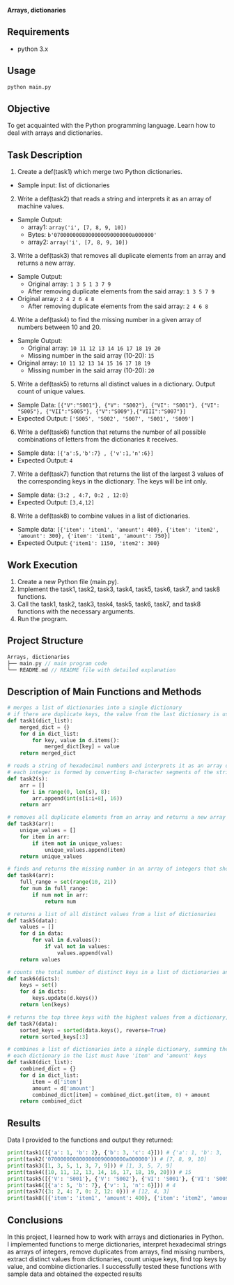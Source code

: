 **Arrays, dictionaries**

## Requirements
- python 3.x

## Usage

```sh
python main.py
```

## Objective

To get acquainted with the Python programming language. Learn how to deal with arrays and dictionaries.

## Task Description

1. Create a def(task1) which merge two Python dictionaries.
- Sample input: list of dictionaries

2. Write a def(task2) that reads a string and interprets it as an array of machine values. 
- Sample Output: 
    - array1: `array('i', [7, 8, 9, 10])`
    - Bytes: `b'0700000008000000090000000a000000'`
    - array2: `array('i', [7, 8, 9, 10])`

3. Write a def(task3) that removes all duplicate elements from an array and returns a new array. 
- Sample Output:
    - Original array: `1 3 5 1 3 7 9`
    - After removing duplicate elements from the said array: `1 3 5 7 9`
- Original array: `2 4 2 6 4 8`
    - After removing duplicate elements from the said array: `2 4 6 8`

4. Write a def(task4) to find the missing number in a given array of numbers between 10 and 20.
- Sample Output:
    - Original array: `10 11 12 13 14 16 17 18 19 20`
    - Missing number in the said array (10-20): `15`
- Original array: `10 11 12 13 14 15 16 17 18 19`
    - Missing number in the said array (10-20): `20`

5. Write a def(task5) to returns all distinct values in a dictionary. Output count of unique values.
- Sample Data: `[{"V":"S001"}, {"V": "S002"}, {"VI": "S001"}, {"VI": "S005"}, {"VII":"S005"}, {"V":"S009"},{"VIII":"S007"}]`
- Expected Output: `['S005', 'S002', 'S007', 'S001', 'S009']`

6. Write a def(task6) function that returns the number of all possible combinations of letters from the dictionaries it receives.
- Sample data: `[{'a':5,'b':7} , {'v':1,'n':6}]`
- Expected Output: `4`

7. Write a def(task7) function that returns the list of the largest 3 values of the corresponding keys in the dictionary. The keys will be int only.
- Sample data: `{3:2 , 4:7, 0:2 , 12:0}`
- Expected Output: `[3,4,12]`

8. Write a def(task8) to combine values in a list of dictionaries.
- Sample data: `[{'item': 'item1', 'amount': 400}, {'item': 'item2', 'amount': 300}, {'item': 'item1', 'amount': 750}]`
- Expected Output: `{'item1': 1150, 'item2': 300}`

## Work Execution

1. Create a new Python file (main.py).
2. Implement the task1, task2, task3, task4, task5, task6, task7, and task8 functions.
3. Call the task1, task2, task3, task4, task5, task6, task7, and task8 functions with the necessary arguments.
4. Run the program.

## Project Structure

```rust
Arrays, dictionaries
├── main.py // main program code
└── README.md // README file with detailed explanation
```

## Description of Main Functions and Methods

```python
# merges a list of dictionaries into a single dictionary
# if there are duplicate keys, the value from the last dictionary is used
def task1(dict_list):
    merged_dict = {}
    for d in dict_list:
        for key, value in d.items():
            merged_dict[key] = value
    return merged_dict

# reads a string of hexadecimal numbers and interprets it as an array of integers
# each integer is formed by converting 8-character segments of the string from hex to decimal
def task2(s):
    arr = []
    for i in range(0, len(s), 8):
        arr.append(int(s[i:i+8], 16))
    return arr

# removes all duplicate elements from an array and returns a new array with unique values, preserving order
def task3(arr):
    unique_values = []
    for item in arr:
        if item not in unique_values:
            unique_values.append(item)
    return unique_values

# finds and returns the missing number in an array of integers that should contain all numbers from 10 to 20
def task4(arr):
    full_range = set(range(10, 21))
    for num in full_range:
        if num not in arr:
            return num

# returns a list of all distinct values from a list of dictionaries
def task5(data):
    values = []
    for d in data:
        for val in d.values():
            if val not in values:
                values.append(val)
    return values

# counts the total number of distinct keys in a list of dictionaries and returns this count
def task6(dicts):
    keys = set()
    for d in dicts:
        keys.update(d.keys())
    return len(keys)

# returns the top three keys with the highest values from a dictionary, sorted in descending order
def task7(data):
    sorted_keys = sorted(data.keys(), reverse=True)
    return sorted_keys[:3]

# combines a list of dictionaries into a single dictionary, summing the 'amount' values for each 'item'
# each dictionary in the list must have 'item' and 'amount' keys
def task8(dict_list):
    combined_dict = {}
    for d in dict_list:
        item = d['item']
        amount = d['amount']
        combined_dict[item] = combined_dict.get(item, 0) + amount
    return combined_dict
```

## Results

Data I provided to the functions and output they returned:

```python
print(task1([{'a': 1, 'b': 2}, {'b': 3, 'c': 4}])) # {'a': 1, 'b': 3, 'c': 4}
print(task2('0700000008000000090000000a000000')) # [7, 8, 9, 10]
print(task3([1, 3, 5, 1, 3, 7, 9])) # [1, 3, 5, 7, 9]
print(task4([10, 11, 12, 13, 14, 16, 17, 18, 19, 20])) # 15
print(task5([{'V': 'S001'}, {'V': 'S002'}, {'VI': 'S001'}, {'VI': 'S005'}, {'VII': 'S005'}, {'V': 'S009'}, {'VIII': 'S007'}])) # ['S001', 'S002', 'S005', 'S009', 'S007']
print(task6([{'a': 5, 'b': 7}, {'v': 1, 'n': 6}])) # 4
print(task7({3: 2, 4: 7, 0: 2, 12: 0})) # [12, 4, 3]
print(task8([{'item': 'item1', 'amount': 400}, {'item': 'item2', 'amount': 300}, {'item': 'item1', 'amount': 750}])) # {'item1': 1150, 'item2': 300}
```

## Conclusions

In this project, I learned how to work with arrays and dictionaries in Python. I implemented functions to merge dictionaries, interpret hexadecimal strings as arrays of integers, remove duplicates from arrays, find missing numbers, extract distinct values from dictionaries, count unique keys, find top keys by value, and combine dictionaries. I successfully tested these functions with sample data and obtained the expected results
